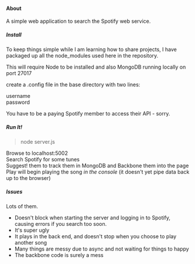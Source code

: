 #### About
A simple web application to search the Spotify web service.

##### Install
To keep things simple while I am learning how to share projects, I have packaged up all the node_modules used here in the repository.

This will require Node to be installed and also MongoDB running locally on port 27017

create a .config file in the base directory with two lines:

username  
password  

You have to be a paying Spotify member to access their API - sorry.

##### Run It!
> node server.js

Browse to localhost:5002  
Search Spotify for some tunes  
Suggest! them to track them in MongoDB and Backbone them into the page  
Play will begin playing the song _in the console_ (it doesn't yet pipe data back up to the browser)  

##### Issues
Lots of them.

* Doesn't block when starting the server and logging in to Spotify, causing errors if you search too soon.
* It's super ugly
* It plays in the back end, and doesn't stop when you choose to play another song
* Many things are messy due to async and not waiting for things to happy
* The backbone code is surely a mess
